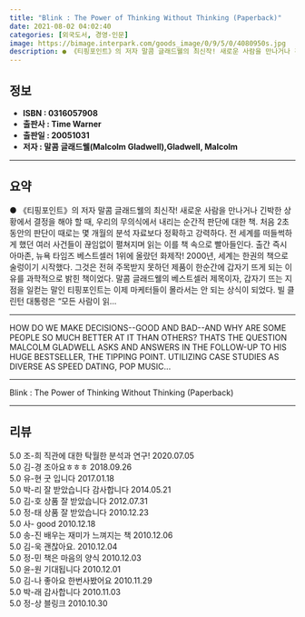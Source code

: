 ```yaml
---
title: "Blink : The Power of Thinking Without Thinking (Paperback)"
date: 2021-08-02 04:02:40
categories: [외국도서, 경영-인문]
image: https://bimage.interpark.com/goods_image/0/9/5/0/4080950s.jpg
description: ● 《티핑포인트》의 저자 말콤 글래드웰의 최신작! 새로운 사람을 만나거나 긴박한 상황에서 결정을 해야 할 때, 우리의 무의식에서 내리는 순간적 판단에 대한 책. 처음 2초 동안의 판단이 때로는 몇 개월의 분석 자료보다 정확하고 강력하다. 전 세계를 떠들썩하게 했던 여러 사건들이 끊임없
---
```


## **정보**

- **ISBN : 0316057908**
- **출판사 : Time Warner**
- **출판일 : 20051031**
- **저자 : 말콤 글래드웰(Malcolm Gladwell),Gladwell, Malcolm**

------



## **요약**

●  《티핑포인트》의 저자 말콤 글래드웰의 최신작! 새로운 사람을 만나거나 긴박한 상황에서 결정을 해야 할 때, 우리의 무의식에서 내리는 순간적 판단에 대한 책. 처음 2초 동안의 판단이 때로는 몇 개월의 분석 자료보다 정확하고 강력하다. 전 세계를 떠들썩하게 했던 여러 사건들이 끊임없이 펼쳐지며 읽는 이를 책 속으로 빨아들인다. 출간 즉시 아마존, 뉴욕 타임즈 베스트셀러 1위에 올랐던 화제작! 2000년, 세계는 한권의 책으로 술렁이기 시작했다. 그것은 전혀 주목받지 못하던 제품이 한순간에 갑자기 뜨게 되는 이유를 과학적으로 밝힌 책이었다. 말콤 글래드웰의 베스트셀러 제목이자, 갑자기 뜨는 지점을 일컫는 말인 티핑포인트는 이제 마케터들이 몰라서는 안 되는 상식이 되었다. 빌 클린턴 대통령은 “모든 사람이 읽...

------

HOW DO WE MAKE DECISIONS--GOOD AND BAD--AND WHY ARE SOME PEOPLE SO MUCH BETTER AT IT THAN OTHERS? THATS THE QUESTION MALCOLM GLADWELL ASKS AND ANSWERS IN THE FOLLOW-UP TO HIS HUGE BESTSELLER, THE TIPPING POINT. UTILIZING CASE STUDIES AS DIVERSE AS SPEED DATING, POP MUSIC... 

------


Blink : The Power of Thinking Without Thinking (Paperback) 

------


## **리뷰** 

5.0 조-희 직관에 대한 탁월한 분석과 연구! 2020.07.05 <br/>5.0 김-경 조아요ㅎㅎㅎ 2018.09.26 <br/>5.0 유-현 굿 입니다 2017.01.18 <br/>5.0 박-리 잘 받았습니다 감사합니다 2014.05.21 <br/>5.0 김-호 상품 잘 받았습니다 2012.07.31 <br/>5.0 정-태 상품 잘 받았습니다 2010.12.23 <br/>5.0 사- good 2010.12.18 <br/>5.0 송-진 배우는 재미가 느껴지는 책  2010.12.06 <br/>5.0 김-욱 괜찮아요. 2010.12.04 <br/>5.0 정-민 책은 마음의 양식 2010.12.03 <br/>5.0 윤-원 기대됩니다 2010.12.01 <br/>5.0 김-나 좋아요 한번사봤어요 2010.11.29 <br/>5.0 박-래 감사합니다 2010.11.03 <br/>5.0 정-상 블링크 2010.10.30 <br/>